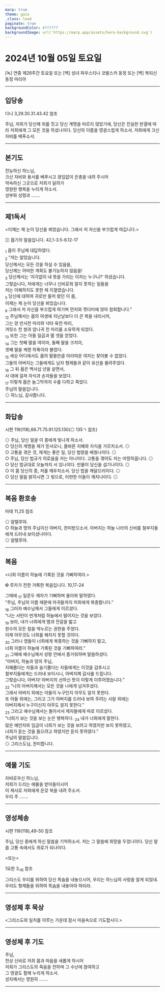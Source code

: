 ```yaml
---
marp: true
theme: gaia
_class: lead
paginate: true
backgroundColor: #ffffff
backgroundImage: url('https://marp.app/assets/hero-background.svg')
---
```


# 2024년 10월 05일 토요일

[녹] 연중 제26주간 토요일 또는 [백] 성녀 파우스티나 코발스카 동정 또는 [백] 복되신 동정 마리아  




---

## 입당송

다니 3,29.30.31.43.42 참조

주님, 저희가 당신께 죄를 짓고 당신 계명을 따르지 않았기에, 당신은 진실한 판결에 따라 저희에게 그 모든 것을 하셨나이다. 당신의 이름을 영광스럽게 하소서. 저희에게 크신 자비를 베푸소서.  
  


---

## 본기도

전능하신 하느님,  
크신 자비와 용서를 베푸시고 끊임없이 은총을 내려 주시어  
약속하신 그곳으로 저희가 달려가  
영원한 행복을 누리게 하소서.  
성부와 성령과 …….  
  


---

## 제1독서

<이제는 제 눈이 당신을 뵈었습니다. 그래서 저 자신을 부끄럽게 여깁니다.>

▥ 욥기의 말씀입니다. 42,1-3.5-6.12-17

<sub>1</sub> 욥이 주님께 대답하였다.  
<sub>2</sub> “저는 알았습니다.  
당신께서는 모든 것을 하실 수 있음을,  
당신께는 어떠한 계획도 불가능하지 않음을!  
<sub>3</sub> 당신께서는 ‘지각없이 내 뜻을 가리는 이자는 누구냐?’ 하셨습니다.  
그렇습니다, 저에게는 너무나 신비로워 알지 못하는 일들을  
저는 이해하지도 못한 채 지껄였습니다.  
<sub>5</sub> 당신에 대하여 귀로만 들어 왔던 이 몸,  
이제는 제 눈이 당신을 뵈었습니다.  
<sub>6</sub> 그래서 저 자신을 부끄럽게 여기며 먼지와 잿더미에 앉아 참회합니다.”  
<sub>12</sub> 주님께서는 욥의 여생에 지난날보다 더 큰 복을 내리시어,  
그는 양 만사천 마리와 낙타 육천 마리,  
겨릿소 천 쌍과 암나귀 천 마리를 소유하게 되었다.  
<sub>13</sub> 또한 그는 아들 일곱과 딸 셋을 얻었다.  
<sub>14</sub> 그는 첫째 딸을 여미마, 둘째 딸을 크치아,  
셋째 딸을 케렌 하푹이라 불렀다.  
<sub>15</sub> 세상 어디에서도 욥의 딸들만큼 아리따운 여자는 찾아볼 수 없었다.  
그들의 아버지는 그들에게도 남자 형제들과 같이 유산을 물려주었다.  
<sub>16</sub> 그 뒤 욥은 백사십 년을 살면서,  
사 대에 걸쳐 자식과 손자들을 보았다.  
<sub>17</sub> 이렇게 욥은 늘그막까지 수를 다하고 죽었다.  
주님의 말씀입니다.  
◎ 하느님, 감사합니다.  
  


---

## 화답송

시편 119(118),66.71.75.91.125.130(◎ 135ㄱ 참조)

◎ 주님, 당신 얼굴 이 종에게 빛나게 하소서.  
○ 당신의 계명을 제가 믿사오니, 올바른 지혜와 지식을 가르치소서. ◎  
○ 고통을 겪은 것, 제게는 좋은 일, 당신 법령을 배웠나이다. ◎  
○ 주님, 당신 법규가 의로움을 저는 아나이다. 고통을 겪어도 저는 마땅하옵니다. ◎  
○ 당신 법규대로 오늘까지 서 있나이다. 만물이 당신을 섬기나이다. ◎  
○ 이 몸 당신의 종, 저를 깨우치소서. 당신 법을 깨달으리이다. ◎  
○ 당신 말씀 밝히시면 그 빛으로, 미련한 이들이 깨치나이다. ◎  
  


---

## 복음 환호송

마태 11,25 참조

◎ 알렐루야.  
○ 하늘과 땅의 주님이신 아버지, 찬미받으소서. 아버지는 하늘 나라의 신비를 철부지들에게 드러내 보이셨나이다.  
◎ 알렐루야.  
  


---

## 복음

<너희 이름이 하늘에 기록된 것을 기뻐하여라.>

✠ 루카가 전한 거룩한 복음입니다. 10,17-24

그때에 <sub>17</sub> 일흔두 제자가 기뻐하며 돌아와 말하였다.  
“주님, 주님의 이름 때문에 마귀들까지 저희에게 복종합니다.”  
<sub>18</sub> 그러자 예수님께서 그들에게 이르셨다.  
“나는 사탄이 번개처럼 하늘에서 떨어지는 것을 보았다.  
<sub>19</sub> 보라, 내가 너희에게 뱀과 전갈을 밟고  
원수의 모든 힘을 억누르는 권한을 주었다.  
이제 아무것도 너희를 해치지 못할 것이다.  
<sub>20</sub> 그러나 영들이 너희에게 복종하는 것을 기뻐하지 말고,  
너희 이름이 하늘에 기록된 것을 기뻐하여라.”  
<sub>21</sub> 그때에 예수님께서 성령 안에서 즐거워하며 말씀하셨다.  
“아버지, 하늘과 땅의 주님,  
지혜롭다는 자들과 슬기롭다는 자들에게는 이것을 감추시고  
철부지들에게는 드러내 보이시니, 아버지께 감사를 드립니다.  
그렇습니다, 아버지! 아버지의 선하신 뜻이 이렇게 이루어졌습니다.”  
<sub>22</sub> “나의 아버지께서는 모든 것을 나에게 넘겨주셨다.  
그래서 아버지 외에는 아들이 누구인지 아무도 알지 못한다.  
또 아들 외에는, 그리고 그가 아버지를 드러내 보여 주려는 사람 외에는  
아버지께서 누구이신지 아무도 알지 못한다.”  
<sub>23</sub> 그리고 예수님께서는 돌아서서 제자들에게 따로 이르셨다.  
“너희가 보는 것을 보는 눈은 행복하다. <sub>24</sub> 내가 너희에게 말한다.  
많은 예언자와 임금이 너희가 보는 것을 보려고 하였지만 보지 못하였고,  
너희가 듣는 것을 들으려고 하였지만 듣지 못하였다.”  
주님의 말씀입니다.  
◎ 그리스도님, 찬미합니다.  
  


---

## 예물 기도

자비로우신 하느님,  
저희가 드리는 예물을 받아들이시어  
이 제사로 저희에게 온갖 복을 내려 주소서.  
우리 주 …….  
  


---

## 영성체송

시편 119(118),49-50 참조

주님, 당신 종에게 하신 말씀을 기억하소서. 저는 그 말씀에 희망을 두었나이다. 당신 말씀 고통 속에서도 위로가 되나이다.  
  
<또는>  
  
1요한 3,<sub>16</sub> 참조  
  
그리스도 우리를 위하여 당신 목숨을 내놓으시어, 우리는 하느님의 사랑을 알게 되었네. 우리도 형제들을 위하여 목숨을 내놓아야 하리라.  


---

## 영성체 후 묵상

<그리스도와 일치를 이루는 가운데 잠시 마음속으로 기도합시다.>  


---

## 영성체 후 기도

주님,  
천상 신비로 저희 몸과 마음을 새롭게 하시어  
저희가 그리스도의 죽음을 전하며 그 수난에 참여하고  
그 영광도 함께 누리게 하소서.  
성자께서는 영원히 …….  
  


---